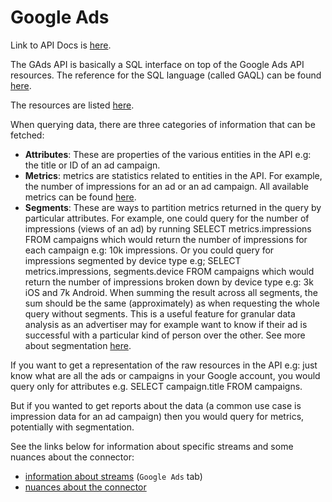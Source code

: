 # Google Ads

Link to API Docs is [here](https://developers.google.com/google-ads/api/docs/start).

The GAds API is basically a SQL interface on top of the Google Ads API resources. The reference for the SQL language (called GAQL) can be found [here](https://developers.google.com/google-ads/api/docs/query/overview).

The resources are listed [here](https://developers.google.com/google-ads/api/reference/rpc/v8/overview).

When querying data, there are three categories of information that can be fetched:

- **Attributes**: These are properties of the various entities in the API e.g: the title or ID of an ad campaign.
- **Metrics**: metrics are statistics related to entities in the API. For example, the number of impressions for an ad or an ad campaign. All available metrics can be found [here](https://developers.google.com/google-ads/api/fields/v18/metrics).
- **Segments**: These are ways to partition metrics returned in the query by particular attributes. For example, one could query for the number of impressions (views of an ad) by running SELECT
  metrics.impressions FROM campaigns which would return the number of impressions for each campaign e.g: 10k impressions. Or you could query for impressions segmented by device type e.g; SELECT
  metrics.impressions, segments.device FROM campaigns which would return the number of impressions broken down by device type e.g: 3k iOS and 7k Android. When summing the result across all segments,
  the sum should be the same (approximately) as when requesting the whole query without segments. This is a useful feature for granular data analysis as an advertiser may for example want to know if
  their ad is successful with a particular kind of person over the other. See more about segmentation [here](https://developers.google.com/google-ads/api/docs/concepts/retrieving-objects).

If you want to get a representation of the raw resources in the API e.g: just know what are all the ads or campaigns in your Google account, you would query only for attributes e.g. SELECT campaign.title FROM campaigns.

But if you wanted to get reports about the data (a common use case is impression data for an ad campaign) then you would query for metrics, potentially with segmentation.

See the links below for information about specific streams and some nuances about the connector:

- [information about streams](https://docs.google.com/spreadsheets/d/1s-MAwI5d3eBlBOD8II_sZM7pw5FmZtAJsx1KJjVRFNU/edit#gid=1796337932) (`Google Ads` tab)
- [nuances about the connector](https://docs.airbyte.io/integrations/sources/google-ads)

